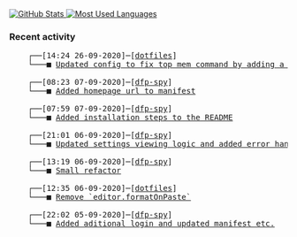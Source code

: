 <a href="https://github.com/Ex-iT/">
    <img align="top" alt="GitHub Stats" src="https://github-readme-stats.vercel.app/api?username=ex-it&show_icons=true&theme=algolia&count_private=true&hide=stars,contribs&include_all_commits=true" />
</a>
<a href="https://github.com/Ex-iT/">
    <img align="top" alt="Most Used Languages" src="https://github-readme-stats.vercel.app/api/top-langs/?username=ex-it&layout=compact&theme=algolia" />
</a>

### Recent activity
<pre>
    ┌──[14:24 26-09-2020]─[<a href="https://github.com/Ex-iT/dotfiles">dotfiles</a>]
    └───■ <a href="https://github.com/Ex-iT/dotfiles/commit/9e5712d8d69ca3982a00f96f3847782f9ada10b2">Updated config to fix top mem command by adding a mem</a><br />
    ┌──[08:23 07-09-2020]─[<a href="https://github.com/Ex-iT/dfp-spy">dfp-spy</a>]
    └───■ <a href="https://github.com/Ex-iT/dfp-spy/commit/404bab981fbd05bbe2fb81d7a6dc0b44ba74ae8b">Added homepage url to manifest</a><br />
    ┌──[07:59 07-09-2020]─[<a href="https://github.com/Ex-iT/dfp-spy">dfp-spy</a>]
    └───■ <a href="https://github.com/Ex-iT/dfp-spy/commit/0f64fef9b991dcf79693c804c9a2b78183799d61">Added installation steps to the README</a><br />
    ┌──[21:01 06-09-2020]─[<a href="https://github.com/Ex-iT/dfp-spy">dfp-spy</a>]
    └───■ <a href="https://github.com/Ex-iT/dfp-spy/commit/af8576af29c9fdf8f13f9133528ae2fabe37853f">Updated settings viewing logic and added error handling</a><br />
    ┌──[13:19 06-09-2020]─[<a href="https://github.com/Ex-iT/dfp-spy">dfp-spy</a>]
    └───■ <a href="https://github.com/Ex-iT/dfp-spy/commit/0d5d0c6fe72b55eb73d26633c18715ab819ea421">Small refactor</a><br />
    ┌──[12:35 06-09-2020]─[<a href="https://github.com/Ex-iT/dotfiles">dotfiles</a>]
    └───■ <a href="https://github.com/Ex-iT/dotfiles/commit/5ed1883c24d211ec65d0c89b0eb8b639401b7c7c">Remove `editor.formatOnPaste`</a><br />
    ┌──[22:02 05-09-2020]─[<a href="https://github.com/Ex-iT/dfp-spy">dfp-spy</a>]
    └───■ <a href="https://github.com/Ex-iT/dfp-spy/commit/9ec80d3acc53cc1342f1f80ac04a93db9186beec">Added aditional login and updated manifest etc.</a><br />
</pre>